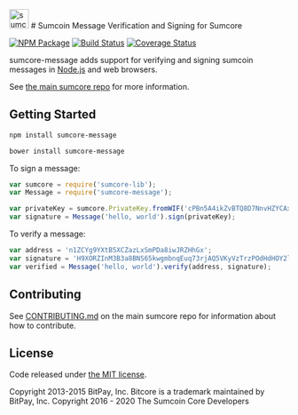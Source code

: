 <img src="http://bitcore.io/css/images/module-message.png" alt="sumcore message" height="35">
# Sumcoin Message Verification and Signing for Sumcore


[![NPM Package](https://img.shields.io/npm/v/sumcore-message.svg?style=flat-square)](https://www.npmjs.org/package/sumcore-message)
[![Build Status](https://img.shields.io/travis/sumcoinlabs/sumcore-message.svg?branch=master&style=flat-square)](https://travis-ci.org/sumcoinlabs/sumcore-message)
[![Coverage Status](https://coveralls.io/repos/github/sumcoinlabs/sumcore-message/badge.svg?branch=master)](https://coveralls.io/github/sumcoinlabs/sumcore-message?branch=master)

sumcore-message adds support for verifying and signing sumcoin messages in [Node.js](http://nodejs.org/) and web browsers.

See [the main sumcore repo](https://github.com/sumcoinlabs/sumcore) for more information.

## Getting Started

```sh
npm install sumcore-message
```

```sh
bower install sumcore-message
```

To sign a message:

```javascript
var sumcore = require('sumcore-lib');
var Message = require('sumcore-message');

var privateKey = sumcore.PrivateKey.fromWIF('cPBn5A4ikZvBTQ8D7NnvHZYCAxzDZ5Z2TSGW2LkyPiLxqYaJPBW4');
var signature = Message('hello, world').sign(privateKey);
```

To verify a message:

```javascript
var address = 'n1ZCYg9YXtB5XCZazLxSmPDa8iwJRZHhGx';
var signature = 'H9XORZInM3B3a8BNS65kwgmbnqEuq73rjAQ5VKyVzTrzPOdHdHOY2lfoph5auvMgLSr7bh+nEQSG/f2kv9TnsbY=';
var verified = Message('hello, world').verify(address, signature);
```

## Contributing

See [CONTRIBUTING.md](https://github.com/sumcoinlabs/sumcore/blob/master/CONTRIBUTING.md) on the main sumcore repo for information about how to contribute.

## License

Code released under [the MIT license](https://github.com/sumcoinlabs/sumcore/blob/master/LICENSE).

Copyright 2013-2015 BitPay, Inc. Bitcore is a trademark maintained by BitPay, Inc.
Copyright 2016 - 2020 The Sumcoin Core Developers
